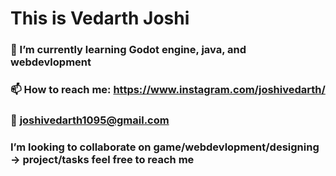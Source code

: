 # This is Vedarth Joshi
### 🔭 I’m currently learning Godot engine, java, and webdevlopment
### 📫 How to reach me: https://www.instagram.com/joshivedarth/
### 💬 joshivedarth1095@gmail.com 
### I’m looking to collaborate on game/webdevlopment/designing -> project/tasks feel free to reach me

<!--
**vedarthjoshi/vedarthjoshi** is a ✨ _special_ ✨ repository because its `README.md` (this file) appears on your GitHub profile.

Here are some ideas to get you started:

- 🔭 I’m currently working on ...
- 🌱 I’m currently learning ...
- 👯 I’m looking to collaborate on ...
- 🤔 I’m looking for help with ...
- 💬 Ask me about ...
- 📫 How to reach me: ...
- 😄 Pronouns: ...
- ⚡ Fun fact: ...
-->
